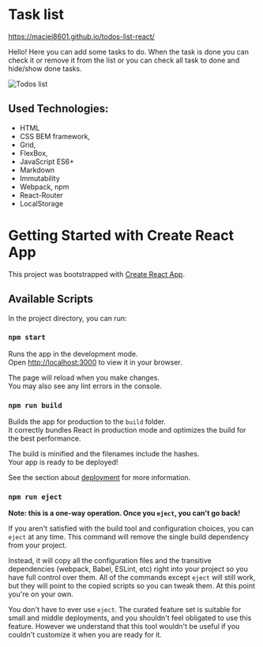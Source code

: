 # Task list
https://maciej8601.github.io/todos-list-react/

Hello! Here you can add some tasks to do. When the task is done you can check it or remove it from the list or you can check all task to done and hide/show done tasks.

![Todos list]([https://github.com/Maciej8601/todos-list-react/blob/c36454959e4318311c2c9c44416fa93877335ac7/public/Todo%20list%20in%20react.gif])

## Used Technologies:
- HTML
- CSS BEM framework,
- Grid,
- FlexBox,
- JavaScript ES6+
- Markdown
- Immutability
- Webpack, npm
- React-Router
- LocalStorage

# Getting Started with Create React App

This project was bootstrapped with [Create React App](https://github.com/facebook/create-react-app).

## Available Scripts

In the project directory, you can run:

### `npm start`

Runs the app in the development mode.\
Open [http://localhost:3000](http://localhost:3000) to view it in your browser.

The page will reload when you make changes.\
You may also see any lint errors in the console.

### `npm run build`

Builds the app for production to the `build` folder.\
It correctly bundles React in production mode and optimizes the build for the best performance.

The build is minified and the filenames include the hashes.\
Your app is ready to be deployed!

See the section about [deployment](https://facebook.github.io/create-react-app/docs/deployment) for more information.

### `npm run eject`

**Note: this is a one-way operation. Once you `eject`, you can't go back!**

If you aren't satisfied with the build tool and configuration choices, you can `eject` at any time. This command will remove the single build dependency from your project.

Instead, it will copy all the configuration files and the transitive dependencies (webpack, Babel, ESLint, etc) right into your project so you have full control over them. All of the commands except `eject` will still work, but they will point to the copied scripts so you can tweak them. At this point you're on your own.

You don't have to ever use `eject`. The curated feature set is suitable for small and middle deployments, and you shouldn't feel obligated to use this feature. However we understand that this tool wouldn't be useful if you couldn't customize it when you are ready for it.
